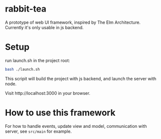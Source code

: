 # rabbit-tea

A prototype of web UI framework, inspired by The Elm Architecture.
Currently it's only usable in js backend.

# Setup

run launch.sh in the project root:

```bash
bash ./launch.sh
``` 

This scripit will build the project with js backend, and launch the server with node.

Visit http://localhost:3000 in your browser.

# How to use this framework

For how to handle events, update view and model, communication with server, see `src/main` for example.

